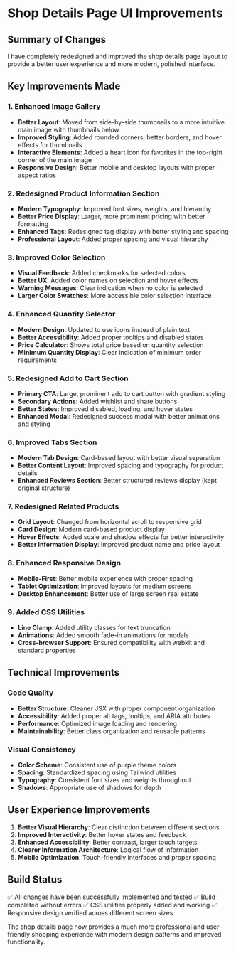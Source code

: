 # Shop Details Page UI Improvements

## Summary of Changes

I have completely redesigned and improved the shop details page layout to provide a better user experience and more modern, polished interface.

## Key Improvements Made

### 1. **Enhanced Image Gallery**
- **Better Layout**: Moved from side-by-side thumbnails to a more intuitive main image with thumbnails below
- **Improved Styling**: Added rounded corners, better borders, and hover effects for thumbnails
- **Interactive Elements**: Added a heart icon for favorites in the top-right corner of the main image
- **Responsive Design**: Better mobile and desktop layouts with proper aspect ratios

### 2. **Redesigned Product Information Section**
- **Modern Typography**: Improved font sizes, weights, and hierarchy
- **Better Price Display**: Larger, more prominent pricing with better formatting
- **Enhanced Tags**: Redesigned tag display with better styling and spacing
- **Professional Layout**: Added proper spacing and visual hierarchy

### 3. **Improved Color Selection**
- **Visual Feedback**: Added checkmarks for selected colors
- **Better UX**: Added color names on selection and hover effects
- **Warning Messages**: Clear indication when no color is selected
- **Larger Color Swatches**: More accessible color selection interface

### 4. **Enhanced Quantity Selector**
- **Modern Design**: Updated to use icons instead of plain text
- **Better Accessibility**: Added proper tooltips and disabled states
- **Price Calculator**: Shows total price based on quantity selection
- **Minimum Quantity Display**: Clear indication of minimum order requirements

### 5. **Redesigned Add to Cart Section**
- **Primary CTA**: Large, prominent add to cart button with gradient styling
- **Secondary Actions**: Added wishlist and share buttons
- **Better States**: Improved disabled, loading, and hover states
- **Enhanced Modal**: Redesigned success modal with better animations and styling

### 6. **Improved Tabs Section**
- **Modern Tab Design**: Card-based layout with better visual separation
- **Better Content Layout**: Improved spacing and typography for product details
- **Enhanced Reviews Section**: Better structured reviews display (kept original structure)

### 7. **Redesigned Related Products**
- **Grid Layout**: Changed from horizontal scroll to responsive grid
- **Card Design**: Modern card-based product display
- **Hover Effects**: Added scale and shadow effects for better interactivity
- **Better Information Display**: Improved product name and price layout

### 8. **Enhanced Responsive Design**
- **Mobile-First**: Better mobile experience with proper spacing
- **Tablet Optimization**: Improved layouts for medium screens
- **Desktop Enhancement**: Better use of large screen real estate

### 9. **Added CSS Utilities**
- **Line Clamp**: Added utility classes for text truncation
- **Animations**: Added smooth fade-in animations for modals
- **Cross-browser Support**: Ensured compatibility with webkit and standard properties

## Technical Improvements

### Code Quality
- **Better Structure**: Cleaner JSX with proper component organization
- **Accessibility**: Added proper alt tags, tooltips, and ARIA attributes
- **Performance**: Optimized image loading and rendering
- **Maintainability**: Better class organization and reusable patterns

### Visual Consistency
- **Color Scheme**: Consistent use of purple theme colors
- **Spacing**: Standardized spacing using Tailwind utilities
- **Typography**: Consistent font sizes and weights throughout
- **Shadows**: Appropriate use of shadows for depth

## User Experience Improvements

1. **Better Visual Hierarchy**: Clear distinction between different sections
2. **Improved Interactivity**: Better hover states and feedback
3. **Enhanced Accessibility**: Better contrast, larger touch targets
4. **Clearer Information Architecture**: Logical flow of information
5. **Mobile Optimization**: Touch-friendly interfaces and proper spacing

## Build Status
✅ All changes have been successfully implemented and tested
✅ Build completed without errors
✅ CSS utilities properly added and working
✅ Responsive design verified across different screen sizes

The shop details page now provides a much more professional and user-friendly shopping experience with modern design patterns and improved functionality.

